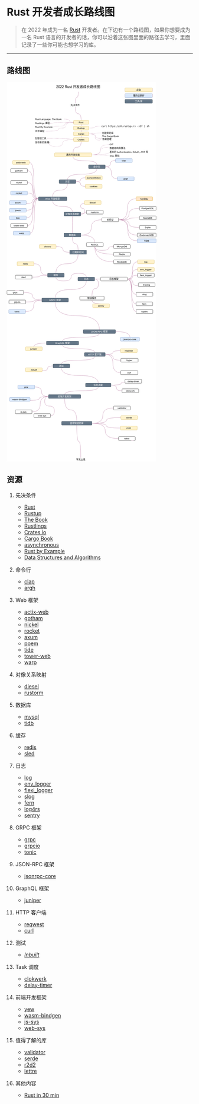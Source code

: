 # Rust 开发者成长路线图

> 在 2022 年成为一名 [Rust](https://www.rust-lang.org/zh-CN/) 开发者。在下边有一个路线图，如果你想要成为一名 Rust 语言的开发者的话，你可以沿着这张图里面的路径去学习，里面记录了一些你可能也想学习的库。
------

## 路线图

![Roadmap](./rust-developer-roadmap.png)

## 资源

1. 先决条件

   - [Rust](https://www.rust-lang.org/)
   - [Rustup](https://www.rust-lang.org/tools/install)
   - [The Book](https://doc.rust-lang.org/book/)
   - [Rustlings](https://github.com/rust-lang/rustlings/)
   - [Crates.io](https://crates.io/)
   - [Cargo Book](https://doc.rust-lang.org/cargo/index.html)
   - [asynchronous](https://rust-lang.github.io/async-book/)
   - [Rust by Example](https://doc.rust-lang.org/stable/rust-by-example/)
   - [Data Structures and Algorithms](https://github.com/QMHTMY/RustBook/)

2. 命令行

   - [clap](https://crates.io/crates/clap)
   - [argh](https://crates.io/crates/argh)

3. Web 框架

   - [actix-web](https://crates.io/crates/actix-web)
   - [gotham](https://crates.io/crates/gotham)
   - [nickel](https://crates.io/crates/nickel)
   - [rocket](https://crates.io/crates/rocket)
   - [axum](https://github.com/tokio-rs/axum)
   - [poem](https://github.com/poem-web/poem)
   - [tide](https://crates.io/crates/tide)
   - [tower-web](https://crates.io/crates/tower-web)
   - [warp](https://crates.io/crates/warp)

4. 对像关系映射

   - [diesel](https://crates.io/crates/diesel)
   - [rustorm](https://crates.io/crates/rustorm)

5. 数据库
   - [mysql](https://www.mysql.com/)
   - [tidb](https://github.com/pingcap/tidb)

6. 缓存

   - [redis](https://crates.io/crates/redis)
   - [sled](https://crates.io/crates/sled)

7. 日志

   - [log](https://crates.io/crates/log)
   - [env_logger](https://crates.io/crates/env_logger)
   - [flexi_logger](https://crates.io/crates/flexi_logger)
   - [slog](https://crates.io/crates/slog)
   - [fern](https://crates.io/crates/fern)
   - [log4rs](https://crates.io/crates/log4rs)
   - [sentry](https://crates.io/crates/sentry)

8. GRPC 框架

   - [grpc](https://crates.io/crates/grpc)
   - [grpcio](https://crates.io/crates/grpcio)
   - [tonic](https://crates.io/crates/tonic)

9. JSON-RPC 框架

    - [jsonrpc-core](https://crates.io/crates/jsonrpc-core)

10. GraphQL 框架

    - [juniper](https://crates.io/crates/juniper)

11. HTTP 客户端

    - [reqwest](https://crates.io/crates/reqwest)
    - [curl](https://crates.io/crates/curl)

12. 测试

    - _[Inbuilt](https://doc.rust-lang.org/book/ch11-00-testing.html)_

13. Task 调度

    - [clokwerk](https://crates.io/crates/clokwerk)
    - [delay-timer](https://crates.io/crates/delay_timer)

14. 前端开发框架

    - [yew](https://crates.io/crates/yew)
    - [wasm-bindgen](https://crates.io/crates/wasm-bindgen)
    - [js-sys](https://crates.io/crates/js-sys)
    - [web-sys](https://crates.io/crates/web-sys)

15. 值得了解的库

    - [validator](https://crates.io/crates/validator)
    - [serde](https://crates.io/crates/serde)
    - [r2d2](https://crates.io/crates/r2d2)
    - [lettre](https://crates.io/crates/lettre)

16. 其他内容

    - [Rust in 30 min](https://fasterthanli.me/articles/a-half-hour-to-learn-rust)
